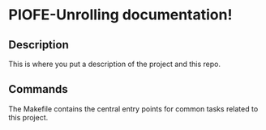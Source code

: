 # PIOFE-Unrolling documentation!

## Description

This is where you put a description of the project and this repo.

## Commands

The Makefile contains the central entry points for common tasks related to this project.
